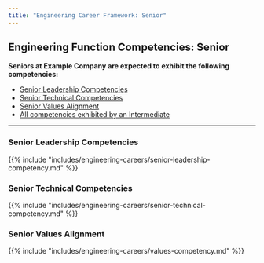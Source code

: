 ```yaml
---
title: "Engineering Career Framework: Senior"
---
```


## Engineering Function Competencies: Senior

**Seniors at Example Company are expected to exhibit the following competencies:**

- [Senior Leadership Competencies](#senior-leadership-competencies)
- [Senior Technical Competencies](#senior-technical-competencies)
- [Senior Values Alignment](#senior-values-alignment)
- [All competencies exhibited by an Intermediate](/handbook/engineering/careers/matrix/intermediate/)

---

### Senior Leadership Competencies

{{% include "includes/engineering-careers/senior-leadership-competency.md" %}}

### Senior Technical Competencies

{{% include "includes/engineering-careers/senior-technical-competency.md" %}}

### Senior Values Alignment

{{% include "includes/engineering-careers/values-competency.md" %}}
